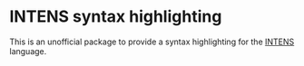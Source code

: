 # INTENS syntax highlighting

This is an unofficial package to provide a syntax highlighting for the [INTENS](https://www.semafor.ch/en/products/intens/) language.
